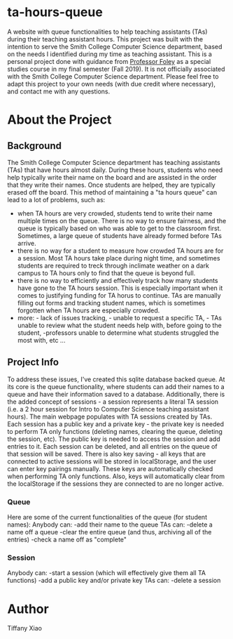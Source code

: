# ta-hours-queue
A website with queue functionalities to help teaching assistants (TAs) during their teaching assistant hours. This project was built with the intention to serve the Smith College Computer Science department, based on the needs I identified during my time as teaching assistant. This is a personal project done with guidance from [Professor Foley](https://jjfoley.me/) as a special studies course in my final semester (Fall 2019). It is not officially associated with the Smith College Computer Science department. Please feel free to adapt this project to your own needs (with due credit where necessary), and contact me with any questions.

# About the Project
## Background
The Smith College Computer Science department has teaching assistants (TAs) that have hours almost daily. During these hours, students who need help typically write their name on the board and are assisted in the order that they write their names. Once students are helped, they are typically erased off the board. This method of maintaining a "ta hours queue" can lead to a lot of problems, such as: 
* when TA hours are very crowded, students tend to write their name multiple times on the queue. There is no way to ensure fairness, and the queue is typically based on who was able to get to the classroom first. Sometimes, a large queue of students have already formed before TAs arrive. 
* there is no way for a student to measure how crowded TA hours are for a session. Most TA hours take place during night time, and sometimes students are required to treck through inclimate weather on a dark campus to TA hours only to find that the queue is beyond full. 
* there is no way to efficiently and effectively track how many students have gone to the TA hours session. This is especially important when it comes to justifying funding for TA horus to continue. TAs are manually filling out forms and tracking student names, which is sometimes forgotten when TA hours are especially crowded. 
* more: - lack of issues tracking, - unable to request a specific TA, - TAs unable to review what the student needs help with, before going to the student, -professors unable to determine what students struggled the most with, etc ... 

## Project Info
To address these issues, I've created this sqlite database backed queue. At its core is the queue functionality, where students can add their names to a queue and have their information saved to a database. Additionally, there is the added concept of sessions - a session represents a literal TA session (i.e. a 2 hour session for Intro to Computer Science teaching assistant hours). The main webpage populates with TA sessions created by TAs. Each session has a public key and a private key - the private key is needed to perform TA only functions (deleting names, clearing the queue, deleting the session, etc). The public key is needed to access the session and add entries to it. Each session can be deleted, and all entries on the queue of that session will be saved. There is also key saving - all keys that are connected to active sessions will be stored in localStorage, and the user can enter key pairings manually. These keys are automatically checked when performing TA only functions. Also, keys will automatically clear from the localStorage if the sessions they are connected to are no longer active.

### Queue
Here are some of the current functionalities of the queue (for student names):
Anybody can:
-add their name to the queue
TAs can: 
-delete a name off a queue 
-clear the entire queue (and thus, archiving all of the entries)
-check a name off as "complete"

### Session
Anybody can: 
-start a session (which will effectively give them all TA functions)
-add a public key and/or private key
TAs can:
-delete a session

# Author
Tiffany Xiao
